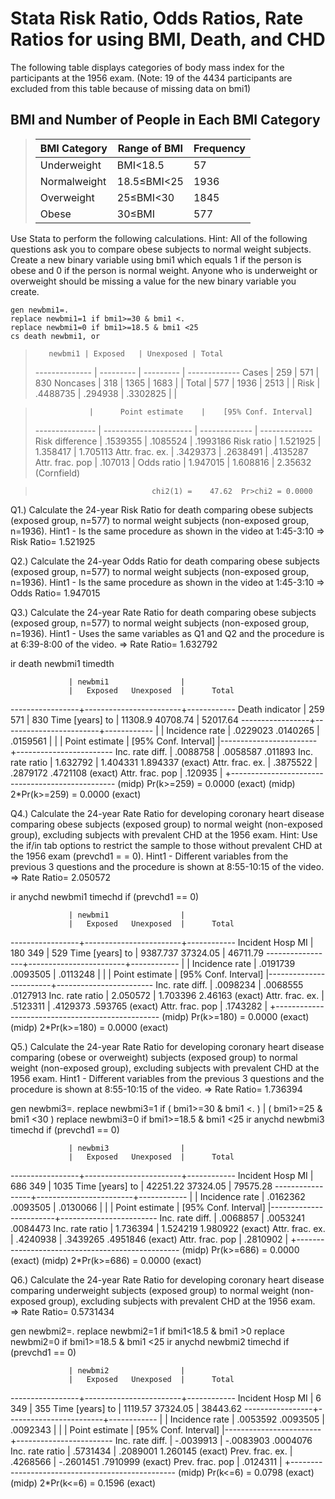 # Stata Risk Ratio, Odds Ratios, Rate Ratios for using BMI, Death, and CHD
The following table displays categories of body mass index for the participants at the 1956 exam. (Note: 19 of the 4434 participants are excluded from this table because of missing data on bmi1)

## BMI and Number of People in Each BMI Category
>  BMI Category  | Range of BMI  | Frequency
>  ------------- | ------------- | -------------
>  Underweight   | BMI<18.5      | 57
>  Normalweight  | 18.5≤BMI<25   | 1936
>  Overweight    | 25≤BMI<30     | 1845
>  Obese         | 30≤BMI        | 577

Use Stata to perform the following calculations. Hint: All of the following questions ask you to compare obese subjects to normal weight subjects. Create a new binary variable using bmi1 which equals 1 if the person is obese and 0 if the person is normal weight. Anyone who is underweight or overweight should be missing a value for the new binary variable you create.

	gen newbmi1=.
	replace newbmi1=1 if bmi1>=30 & bmi1 <. 
	replace newbmi1=0 if bmi1>=18.5 & bmi1 <25
	cs death newbmi1, or


>        newbmi1 | Exposed   | Unexposed | Total
> -------------- | --------- | --------- | ------------- 
>          Cases |     259   |       571 | 830
>       Noncases |     318   |      1365 | 1683
>                |                       | 
>          Total |     577   |      1936 | 2513
>                |                       | 
>           Risk |  .4488735 |  .294938  | .3302825
>                |                       | 


>                 |      Point estimate    |    [95% Conf. Interval]      
> --------------- | ---------------------- | ------------- | -------------
> Risk difference |         .1539355       |    .1085524   | .1993186 
>      Risk ratio |         1.521925       |    1.358417   | 1.705113 
> Attr. frac. ex. |         .3429373       |    .2638491   | .4135287 
> Attr. frac. pop |          .107013       |
>      Odds ratio |         1.947015       |    1.608816   | 2.35632 (Cornfield)

>                               chi2(1) =    47.62  Pr>chi2 = 0.0000


Q1.) Calculate the 24-year Risk Ratio for death comparing obese subjects (exposed group, n=577) to normal weight subjects (non-exposed group, n=1936).
Hint1 - Is the same procedure as shown in the video at 1:45-3:10
=> Risk Ratio= 1.521925 


Q2.) Calculate the 24-year Odds Ratio for death comparing obese subjects (exposed group, n=577) to normal weight subjects (non-exposed group, n=1936).
Hint1 - Is the same procedure as shown in the video at 1:45-3:10
=> Odds Ratio= 1.947015


Q3.) Calculate the 24-year Rate Ratio for death comparing obese subjects (exposed group, n=577) to normal weight subjects (non-exposed group, n=1936).
Hint1 - Uses the same variables as Q1 and Q2 and the procedure is at 6:39-8:00 of the video.
=> Rate Ratio= 1.632792

ir death newbmi1 timedth

                 | newbmi1                |
                 |   Exposed   Unexposed  |      Total
-----------------+------------------------+------------
 Death indicator |       259         571  |        830
Time [years] to  |   11308.9    40708.74  |   52017.64
-----------------+------------------------+------------
                 |                        |
  Incidence rate |  .0229023    .0140265  |   .0159561
                 |                        |
                 |      Point estimate    |    [95% Conf. Interval]
                 |------------------------+------------------------
 Inc. rate diff. |         .0088758       |    .0058587     .011893 
 Inc. rate ratio |         1.632792       |    1.404331    1.894337 (exact)
 Attr. frac. ex. |         .3875522       |    .2879172    .4721108 (exact)
 Attr. frac. pop |          .120935       |
                 +-------------------------------------------------
                     (midp)   Pr(k>=259) =                   0.0000 (exact)
                     (midp) 2*Pr(k>=259) =                   0.0000 (exact)


Q4.) Calculate the 24-year Rate Ratio for developing coronary heart disease comparing obese subjects (exposed group) to normal weight (non-exposed group), excluding subjects with prevalent CHD at the 1956 exam. Hint: Use the if/in tab options to restrict the sample to those without prevalent CHD at the 1956 exam (prevchd1 = = 0).
Hint1 - Different variables from the previous 3 questions and the procedure is shown at 8:55-10:15 of the video.
=> Rate Ratio= 2.050572

ir anychd newbmi1 timechd if (prevchd1 == 0) 

                 | newbmi1                |
                 |   Exposed   Unexposed  |      Total
-----------------+------------------------+------------
Incident Hosp MI |       180         349  |        529
Time [years] to  |  9387.737    37324.05  |   46711.79
-----------------+------------------------+------------
                 |                        |
  Incidence rate |  .0191739    .0093505  |   .0113248
                 |                        |
                 |      Point estimate    |    [95% Conf. Interval]
                 |------------------------+------------------------
 Inc. rate diff. |         .0098234       |    .0068555    .0127913 
 Inc. rate ratio |         2.050572       |    1.703396     2.46163 (exact)
 Attr. frac. ex. |         .5123311       |    .4129373     .593765 (exact)
 Attr. frac. pop |         .1743282       |
                 +-------------------------------------------------
                     (midp)   Pr(k>=180) =                   0.0000 (exact)
                     (midp) 2*Pr(k>=180) =                   0.0000 (exact)



Q5.) Calculate the 24-year Rate Ratio for developing coronary heart disease comparing (obese or overweight) subjects (exposed group) to normal weight (non-exposed group), excluding subjects with prevalent CHD at the 1956 exam.
Hint1 - Different variables from the previous 3 questions and the procedure is shown at 8:55-10:15 of the video.
=> Rate Ratio= 1.736394


gen newbmi3=.
replace newbmi3=1 if ( bmi1>=30 & bmi1 <. ) | ( bmi1>=25 & bmi1 <30 )
replace newbmi3=0 if bmi1>=18.5 & bmi1 <25
ir anychd newbmi3 timechd if (prevchd1 == 0) 

                 | newbmi3                |
                 |   Exposed   Unexposed  |      Total
-----------------+------------------------+------------
Incident Hosp MI |       686         349  |       1035
Time [years] to  |  42251.22    37324.05  |   79575.28
-----------------+------------------------+------------
                 |                        |
  Incidence rate |  .0162362    .0093505  |   .0130066
                 |                        |
                 |      Point estimate    |    [95% Conf. Interval]
                 |------------------------+------------------------
 Inc. rate diff. |         .0068857       |    .0053241    .0084473 
 Inc. rate ratio |         1.736394       |    1.524219    1.980922 (exact)
 Attr. frac. ex. |         .4240938       |    .3439265    .4951846 (exact)
 Attr. frac. pop |         .2810902       |
                 +-------------------------------------------------
                     (midp)   Pr(k>=686) =                   0.0000 (exact)
                     (midp) 2*Pr(k>=686) =                   0.0000 (exact)


Q6.) Calculate the 24-year Rate Ratio for developing coronary heart disease comparing underweight subjects (exposed group) to normal weight (non-exposed group), excluding subjects with prevalent CHD at the 1956 exam.
=> Rate Ratio= 0.5731434

gen newbmi2=.
replace newbmi2=1 if bmi1<18.5 & bmi1 >0
replace newbmi2=0 if bmi1>=18.5 & bmi1 <25
ir anychd newbmi2 timechd if (prevchd1 == 0) 

                 | newbmi2                |
                 |   Exposed   Unexposed  |      Total
-----------------+------------------------+------------
Incident Hosp MI |         6         349  |        355
Time [years] to  |   1119.57    37324.05  |   38443.62
-----------------+------------------------+------------
                 |                        |
  Incidence rate |  .0053592    .0093505  |   .0092343
                 |                        |
                 |      Point estimate    |    [95% Conf. Interval]
                 |------------------------+------------------------
 Inc. rate diff. |        -.0039913       |   -.0083903    .0004076 
 Inc. rate ratio |         .5731434       |    .2089001    1.260145 (exact)
 Prev. frac. ex. |         .4268566       |   -.2601451    .7910999 (exact)
 Prev. frac. pop |         .0124311       |
                 +-------------------------------------------------
                     (midp)   Pr(k<=6) =                     0.0798 (exact)
                     (midp) 2*Pr(k<=6) =                     0.1596 (exact)




